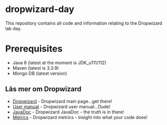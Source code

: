 # dropwizard-day
This repository contains all code and information relating to the Dropwizard lab day.

# Prerequisites
* Java 8 (latest at the moment is JDK_u111/112)
* Maven (latest is 3.3.9)
* Mongo DB (latest version)

## Läs mer om Dropwizard

* [Dropwizard](http://www.dropwizard.io/1.0.5/docs/) - Dropwizard main page...get there!
* [User manual](http://www.dropwizard.io/1.0.5/docs/manual/index.html) - Dropwizard user manual...Dude!
* [JavaDoc](http://www.dropwizard.io/1.0.5/docs/about/javadoc.html) - Dropwizard JavaDoc - the truth is in there!
* [Metrics](http://metrics.dropwizard.io/3.1.0/) - Dropwizard metrics - insight into what your code does!





